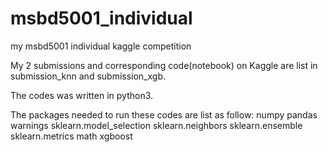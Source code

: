 # msbd5001_individual
my msbd5001 individual kaggle competition
  
My 2 submissions and corresponding code(notebook) on Kaggle are list in submission_knn and submission_xgb.

The codes was written in python3.

The packages needed to run these codes are list as follow:
numpy
pandas
warnings
sklearn.model_selection
sklearn.neighbors
sklearn.ensemble
sklearn.metrics
math
xgboost
